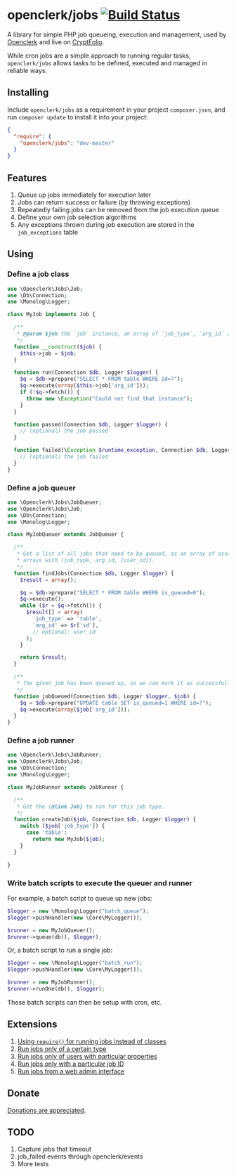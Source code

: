 openclerk/jobs [![Build Status](https://travis-ci.org/openclerk/jobs.svg)](https://travis-ci.org/openclerk/jobs)
==============

A library for simple PHP job queueing, execution and management,
used by [Openclerk](http://openclerk.org) and live on [CryptFolio](https://cryptfolio.com).

While cron jobs are a simple approach to running regular tasks,
`openclerk/jobs` allows tasks to be defined, executed and managed in reliable ways.

## Installing

Include `openclerk/jobs` as a requirement in your project `composer.json`,
and run `composer update` to install it into your project:

```json
{
  "require": {
    "openclerk/jobs": "dev-master"
  }
}
```

## Features

1. Queue up jobs immediately for execution later
1. Jobs can return success or failure (by throwing exceptions)
1. Repeatedly failing jobs can be removed from the job execution queue
1. Define your own job selection algorithms
1. Any exceptions thrown during job execution are stored in the `job_exceptions` table

## Using

### Define a job class

```php
use \Openclerk\Jobs\Job;
use \Db\Connection;
use \Monolog\Logger;

class MyJob implements Job {

  /**
   * @param $job the `job` instance, an array of `job_type`, `arg_id` and optionally `user_id`
   */
  function __construct($job) {
    $this->job = $job;
  }

  function run(Connection $db, Logger $logger) {
    $q = $db->prepare("SELECT * FROM table WHERE id=?");
    $q->execute(array($this->job['arg_id']));
    if (!$q->fetch()) {
      throw new \Exception("Could not find that instance");
    }
  }

  function passed(Connection $db, Logger $logger) {
    // (optional) the job passed
  }

  function failed(\Exception $runtime_exception, Connection $db, Logger $logger) {
    // (optional) the job failed
  }
}
```

### Define a job queuer

```php
use \Openclerk\Jobs\JobQueuer;
use \Openclerk\Jobs\Job;
use \Db\Connection;
use \Monolog\Logger;

class MyJobQueuer extends JobQueuer {

  /**
   * Get a list of all jobs that need to be queued, as an array of associative
   * arrays with (job_type, arg_id, [user_id]).
   */
  function findJobs(Connection $db, Logger $logger) {
    $result = array();

    $q = $db->prepare("SELECT * FROM table WHERE is_queued=0");
    $q->execute();
    while ($r = $q->fetch()) {
      $result[] = array(
        'job_type' => 'table',
        'arg_id' => $r['id'],
        // optional: user_id
      );
    }

    return $result;
  }

  /**
   * The given job has been queued up, so we can mark it as successfully queued.
   */
  function jobQueued(Connection $db, Logger $logger, $job) {
    $q = $db->prepare("UPDATE table SET is_queued=1 WHERE id=?");
    $q->execute(array($job['arg_id']));
  }
}
```

### Define a job runner

```php
use \Openclerk\Jobs\JobRunner;
use \Openclerk\Jobs\Job;
use \Db\Connection;
use \Monolog\Logger;

class MyJobRunner extends JobRunner {

  /**
   * Get the {@link Job} to run for this job type.
   */
  function createJob($job, Connection $db, Logger $logger) {
    switch ($job['job_type']) {
      case 'table':
        return new MyJob($job);
    }
  }

}
```

### Write batch scripts to execute the queuer and runner

For example, a batch script to queue up new jobs:

```php
$logger = new \Monolog\Logger("batch_queue");
$logger->pushHandler(new \Core\MyLogger());

$runner = new MyJobQueuer();
$runner->queue(db(), $logger);
```

Or, a batch script to run a single job:

```php
$logger = new \Monolog\Logger("batch_run");
$logger->pushHandler(new \Core\MyLogger());

$runner = new MyJobRunner();
$runner->runOne(db(), $logger);
```

These batch scripts can then be setup with cron, etc.

## Extensions

1. [Using `require()` for running jobs instead of classes](https://github.com/soundasleep/openclerk/blob/master/core/GenericOpenclerkJob.php)
1. [Run jobs only of a certain type](https://github.com/soundasleep/openclerk/blob/master/batch/batch_run_type.php)
1. [Run jobs only of users with particular properties](https://github.com/soundasleep/openclerk/blob/master/batch/batch_run_premium.php)
1. [Run jobs only with a particular job ID](https://github.com/soundasleep/openclerk/blob/master/core/OpenclerkJobRunner.php)
1. [Run jobs from a web admin interface](https://github.com/soundasleep/openclerk/blob/master/pages/admin_run_job.php)

## Donate

[Donations are appreciated](https://code.google.com/p/openclerk/wiki/Donating).

## TODO

1. Capture jobs that timeout
1. job_failed events through openclerk/events
1. More tests
